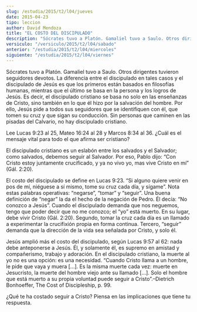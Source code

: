 ```yaml
---
slug: /estudia/2015/t2/l04/jueves
date: 2015-04-23
tipo: leccion
author: David Mendoza
title: "EL COSTO DEL DISCIPULADO"
description: "Sócrates tuvo a Platón. Gamaliel tuvo a Saulo. Otros dirigentes tuvieron  seguidores devotos. La diferencia entre el discipulado en tales casos y el  discipulado de Jesús es que los primeros están basados en filosofías humanas,  mientras que el último se basa en la persona y l..."
versiculo: "/versiculo/2015/t2/l04/sabado"
anterior: "/estudia/2015/t2/l04/miercoles"
siguiente: "/estudia/2015/t2/l04/viernes"
---
```


Sócrates tuvo a Platón. Gamaliel tuvo a Saulo. Otros dirigentes tuvieron seguidores devotos. La diferencia entre el discipulado en tales casos y el discipulado de Jesús es que los primeros están basados en filosofías humanas, mientras que el último se basa en la persona y los logros de Jesús. Es decir, el discipulado cristiano se basa no solo en las enseñanzas de Cristo, sino también en lo que él hizo por la salvación del hombre. Por ello, Jesús pide a todos sus seguidores que se identifiquen con él, que tomen su cruz y que sigan su conducción. Sin personas que caminen en las pisadas del Calvario, no hay discipulado cristiano.

Lee Lucas 9:23 al 25, Mateo 16:24 al 28 y Marcos 8:34 al 36. ¿Cuál es el mensaje vital para todo el que afirma ser cristiano?

El discipulado cristiano es un eslabón entre los salvados y el Salvador; como salvados, debemos seguir al Salvador. Por eso, Pablo dijo: “Con Cristo estoy juntamente crucificado, y ya no vivo yo, mas vive Cristo en mí” (Gál. 2:20).

El costo del discipulado se define en Lucas 9:23. “Si alguno quiere venir en pos de mí, niéguese a sí mismo, tome su cruz cada día, y sígame”. Nota estas palabras operativas: “negarse”, “tomar” y “seguir”. Una buena definición de “negar” la da el hecho de la negación de Pedro. Él decía: “No conozco a Jesús”. Cuando el discipulado demanda que nos neguemos, tengo que poder decir que no me conozco; el “yo” está muerto. En su lugar, debe vivir Cristo (Gál. 2:20). Segundo, tomar la cruz cada día es un llamado a experimentar la crucifixión propia en forma continua. Tercero, “seguir” demanda que la dirección de la vida sea señalada por Cristo, y solo él.

Jesús amplió más el costo del discipulado, según Lucas 9:57 al 62: nada debe anteponerse a Jesús. Él, y solamente él, es supremo en amistad y compañerismo, trabajo y adoración. En el discipulado cristiano, la muerte al yo no es una opción: es una necesidad. “Cuando Cristo llama a un hombre, le pide que vaya y muera [...]. Es la misma muerte cada vez: muerte en Jesucristo, la muerte del hombre viejo ante su llamado [...]. Solo el hombre que está muerto a su propia voluntad puede seguir a Cristo”.–Dietrich Bonhoeffer, The Cost of Discipleship, p. 99.

¿Qué te ha costado seguir a Cristo? Piensa en las implicaciones que tiene tu respuesta.
